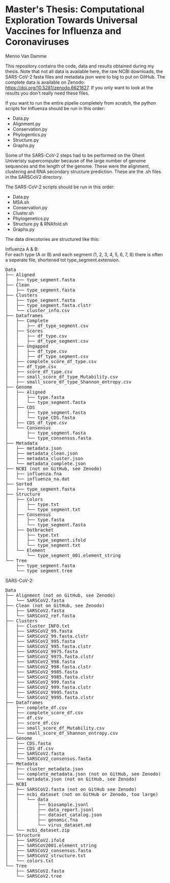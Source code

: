 # Master's Thesis: Computational Exploration Towards Universal Vaccines for Influenza and Coronaviruses
Menno Van Damme

This repository contains the code, data and results obtained during my thesis. Note that not all data is available here, the raw NCBI downloads, the SARS-CoV-2 fasta files and metadata json were to big to put on GitHub. The complete data is available on Zenodo: https://doi.org/10.5281/zenodo.6621827. If you only want to look at the results you don't really need these files.

If you want to run the entire pipelie completely from scratch, the python scripts for Influenza should be run in this order:
- Data.py
- Alignment.py
- Conservation.py
- Phylogentics.py
- Structure.py
- Graphs.py

Some of the SARS-CoV-2 steps had to be performed on the Ghent Univeristy supercomputer because of the large number of genome sequences and the length of the genome. These were the alignment, clustering and RNA secondary structure prediction. These are the .sh files in the SARSCoV2 directory.

The SARS-CoV-2 scripts should be run in this order:
- Data.py
- MSA.sh
- Conservation.py
- Cluster.sh
- Phylogenetics.py
- Structure.py & RNAfold.sh
- Graphs.py

The data direcotories are structured like this:

Influenza A & B:  
For each type (A or B) and each segment (1, 2, 3, 4, 5, 6, 7, 8) there is often a seperate file, shortened tot type_segment.extension.  
<pre>
Data
├── Aligned
│   ├── type_segment.fasta
├── Clean
│   ├── type_segment.fasta
├── Clusters
│   ├── type_segment.fasta
│   ├── type_segment.fasta.clstr
│   └── cluster_info.csv
├── Dataframes
│   ├── Complete
│   │   ├── df_type_segment.csv
│   ├── Scores
│   │   ├── df_type.csv
│   │   ├── df_type_segment.csv
│   ├── Ungapped
│   │   ├── df_type.csv
│   │   ├── df_type_segment.csv
│   ├── complete_score_df_type.csv
│   ├── df_type.csv
│   ├── score_df_type.csv
│   ├── small_score_df_type_Mutability.csv
│   ├── small_score_df_type_Shannon_entropy.csv
├── Genome
│   ├── Aligned
│   │   ├── type.fasta
│   │   └── type_segment.fasta
│   ├── CDS
│   │   ├── type_segment.fasta
│   │   └── type_CDS.fasta
│   ├── CDS_df_type.csv
│   └── Consensus
│       ├── type_segment.fasta
│       └── type_consensus.fasta
├── Metadata
│   ├── metadata.json
│   ├── metadata_clean.json
│   ├── metadata_cluster.json
│   └── metadata_complete.json
├── NCBI (not on GitHub, see Zenodo)
│   ├── influenza.fna
│   └── influenza_na.dat
├── Sorted
│   ├── type_segment.fasta
├── Structure
│   ├── Colors
│   │   ├── type.txt
│   │   └── type_segment.txt
│   ├── Consensus
│   │   ├── type.fasta
│   │   └── type_segment.fasta
│   ├── Dotbracket
│   │   ├── type.txt
│   │   ├── type_segment.ifold
│   │   └── type_segment.txt
│   └── Element
│       └── type_segment_001.element_string
└── Tree
    ├── type_segment.fasta
    └── type_segment.tree
</pre>

SARS-CoV-2:
<pre>
Data
├── Alignment (not on GitHub, see Zenodo)
│   └── SARSCoV2.fasta
├── Clean (not on GitHub, see Zenodo)
│   ├── SARSCoV2.fasta
│   └── SARSCoV2_ref.fasta
├── Clusters
│   ├── Cluster_INFO.txt
│   ├── SARSCoV2_99.fasta
│   ├── SARSCoV2_99.fasta.clstr
│   ├── SARSCoV2_995.fasta
│   ├── SARSCoV2_995.fasta.clstr
│   ├── SARSCoV2_9975.fasta
│   ├── SARSCoV2_9975.fasta.clstr
│   ├── SARSCoV2_998.fasta
│   ├── SARSCoV2_998.fasta.clstr
│   ├── SARSCoV2_9985.fasta
│   ├── SARSCoV2_9985.fasta.clstr
│   ├── SARSCoV2_999.fasta
│   ├── SARSCoV2_999.fasta.clstr
│   ├── SARSCoV2_9995.fasta
│   └── SARSCoV2_9995.fasta.clstr
├── Dataframes
│   ├── complete_df.csv
│   ├── complete_score_df.csv
│   ├── df.csv
│   ├── score_df.csv
│   ├── small_score_df_Mutability.csv
│   └── small_score_df_Shannon_entropy.csv
├── Genome
│   ├── CDS.fasta
│   ├── CDS_df.csv
│   ├── SARSCoV2.fasta
│   └── SARSCoV2_consensus.fasta
├── Metadata
│   ├── cluster_metadata.json
│   ├── complete_metadata.json (not on GitHub, see Zenodo)
│   └── metadata.json (not on GitHub, see Zenodo)
├── NCBI 
│   ├── SARSCoV2.fasta (not on GitHub see Zenodo)
│   ├── ncbi_dataset (not on GitHub or Zenodo, too large)
│   │   └── data
│   │       ├── biosample.jsonl
│   │       ├── data_report.jsonl
│   │       ├── dataset_catalog.json
│   │       ├── genomic.fna
│   │       └── virus_dataset.md
│   └── ncbi_dataset.zip
├── Structure
│   ├── SARSCoV2.ifold
│   ├── SARSCoV2001.element_string
│   ├── SARSCoV2_consensus.fasta
│   ├── SARSCoV2_structure.txt
│   └── colors.txt
└── Tree
    ├── SARSCoV2.fasta
    └── SARSCoV2.tree
</pre>


